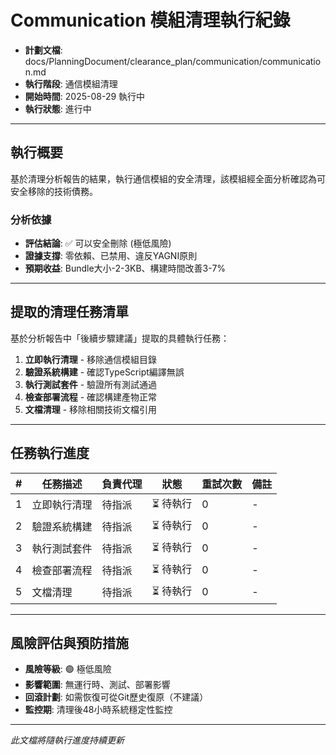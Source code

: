 # Communication 模組清理執行紀錄

- **計劃文檔**: docs/PlanningDocument/clearance_plan/communication/communication.md
- **執行階段**: 通信模組清理
- **開始時間**: 2025-08-29 執行中
- **執行狀態**: 進行中

---

## 執行概要

基於清理分析報告的結果，執行通信模組的安全清理，該模組經全面分析確認為可安全移除的技術債務。

### 分析依據

- **評估結論**: ✅ 可以安全刪除 (極低風險)
- **證據支撐**: 零依賴、已禁用、違反YAGNI原則
- **預期收益**: Bundle大小-2-3KB、構建時間改善3-7%

---

## 提取的清理任務清單

基於分析報告中「後續步驟建議」提取的具體執行任務：

1. **立即執行清理** - 移除通信模組目錄
2. **驗證系統構建** - 確認TypeScript編譯無誤
3. **執行測試套件** - 驗證所有測試通過
4. **檢查部署流程** - 確認構建產物正常
5. **文檔清理** - 移除相關技術文檔引用

---

## 任務執行進度

| #   | 任務描述     | 負責代理 | 狀態      | 重試次數 | 備註 |
| --- | ------------ | -------- | --------- | -------- | ---- |
| 1   | 立即執行清理 | 待指派   | ⏳ 待執行 | 0        | -    |
| 2   | 驗證系統構建 | 待指派   | ⏳ 待執行 | 0        | -    |
| 3   | 執行測試套件 | 待指派   | ⏳ 待執行 | 0        | -    |
| 4   | 檢查部署流程 | 待指派   | ⏳ 待執行 | 0        | -    |
| 5   | 文檔清理     | 待指派   | ⏳ 待執行 | 0        | -    |

---

## 風險評估與預防措施

- **風險等級**: 🟢 極低風險
- **影響範圍**: 無運行時、測試、部署影響
- **回滾計劃**: 如需恢復可從Git歷史復原（不建議）
- **監控期**: 清理後48小時系統穩定性監控

---

_此文檔將隨執行進度持續更新_

